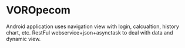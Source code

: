 # VOROpecom
Android application uses navigation view with login, calcualtion, history chart, etc.
RestFul webservice+json+asynctask to deal with data and dynamic view. 
